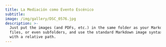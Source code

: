 ```yaml
---
title: La Mediación como Evento Escénico
subtitle: 
image: /img/gallery/DSC_0576.jpg
description: >-
  Just put the images (and PDFs, etc.) in the same folder as your Markdown
  files, or even subfolders, and use the standard Markdown image syntax,
  with a relative path.
---
```

